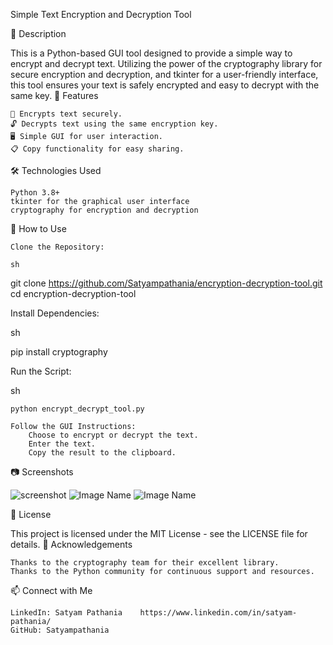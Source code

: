  Simple Text Encryption and Decryption Tool 




📜 Description

This is a Python-based GUI tool designed to provide a simple way to encrypt and decrypt text. Utilizing the power of the cryptography library for secure encryption and decryption, and tkinter for a user-friendly interface, this tool ensures your text is safely encrypted and easy to decrypt with the same key.
🌟 Features

    🔐 Encrypts text securely.
    🔓 Decrypts text using the same encryption key.
    🖥️ Simple GUI for user interaction.
    📋 Copy functionality for easy sharing.

🛠️ Technologies Used

    Python 3.8+
    tkinter for the graphical user interface
    cryptography for encryption and decryption

🚀 How to Use

    Clone the Repository:

    sh

git clone https://github.com/Satyampathania/encryption-decryption-tool.git
cd encryption-decryption-tool

Install Dependencies:

sh

pip install cryptography

Run the Script:

sh

    python encrypt_decrypt_tool.py

    Follow the GUI Instructions:
        Choose to encrypt or decrypt the text.
        Enter the text.
        Copy the result to the clipboard.

📷 Screenshots

![screenshot](https://github.com/Satyampathania/Encryption-Decryption-TOOL/assets/71765680/f2c8e76a-398f-4c59-9d8d-838626fe1772)
![Image Name](https://github.com/Satyampathania/Encryption-Decryption-TOOL/assets/71765680/a449e169-398e-4a4c-a0e8-b23e9154fa0d)
![Image Name](https://github.com/Satyampathania/Encryption-Decryption-TOOL/assets/71765680/97628013-8f1e-4378-b7c9-f213fc7f97c9)


📝 License

This project is licensed under the MIT License - see the LICENSE file for details.
🙌 Acknowledgements

    Thanks to the cryptography team for their excellent library.
    Thanks to the Python community for continuous support and resources.

📫 Connect with Me

    LinkedIn: Satyam Pathania    https://www.linkedin.com/in/satyam-pathania/
    GitHub: Satyampathania
